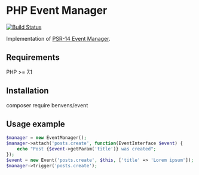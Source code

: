 # PHP Event Manager

[![Build Status](https://travis-ci.org/benliev/event.svg?branch=master)](https://travis-ci.org/benliev/event)

Implementation of [PSR-14 Event Manager](https://github.com/php-fig/fig-standards/blob/master/proposed/event-manager.md).

## Requirements

PHP >= 7.1

## Installation

composer require benvens/event

## Usage example

```php
$manager = new EventManager();
$manager->attach('posts.create', function(EventInterface $event) {
    echo "Post {$event->getParam('title')} was created";
});
$event = new Event('posts.create', $this, ['title' => 'Lorem ipsum']);
$manager->trigger('posts.create');
```
